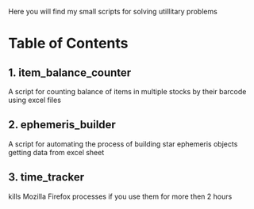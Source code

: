 Here you will find my small scripts for solving utillitary problems

# Table of Contents

## 1. item_balance_counter

A script for counting balance of items in multiple stocks by their barcode using excel files

## 2. ephemeris_builder

A script for automating the process of building star ephemeris objects getting data from excel sheet

## 3. time_tracker

kills Mozilla Firefox processes if you use them for more then 2 hours
